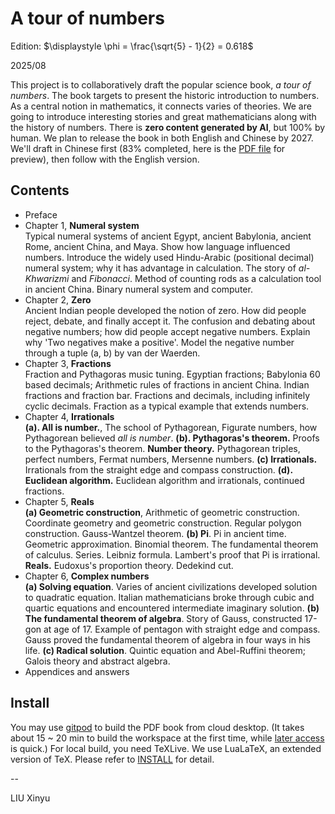 A tour of numbers
====

Edition: $\displaystyle \phi = \frac{\sqrt{5} - 1}{2} = 0.618$

2025/08

This project is to collaboratively draft the popular science book, _a tour of numbers_. The book targets to present the historic introduction to numbers. As a central notion in mathematics, it connects varies of theories. We are going to introduce interesting stories and great mathematicians along with the history of numbers. There is **zero content generated by AI**, but 100% by human. We plan to release the book in both English and Chinese by 2027. We'll draft in Chinese first (83% completed, here is the [PDF file](https://github.com/user-attachments/files/21557361/amathtour-zh-cn.pdf) for preview), then follow with the English version.

Contents
--------

- Preface
- Chapter 1, **Numeral system** \
    Typical numeral systems of ancient Egypt, ancient Babylonia, ancient Rome, ancient China, and Maya. Show how language influenced numbers. Introduce the widely used Hindu-Arabic (positional decimal) numeral system; why it has advantage in calculation. The story of _al-Khwarizmi_ and _Fibonacci_. Method of counting rods as a calculation tool in ancient China. Binary numeral system and computer.
- Chapter 2, **Zero** \
  Ancient Indian people developed the notion of zero. How did people reject, debate, and finally accept it. The confusion and debating about negative numbers; how did people accept negative numbers. Explain why 'Two negatives make a positive'. Model the negative number through a tuple (a, b) by van der Waerden.
- Chapter 3, **Fractions** \
  Fraction and Pythagoras music tuning. Egyptian fractions; Babylonia 60 based decimals; Arithmetic rules of fractions in ancient China. Indian fractions and fraction bar. Fractions and decimals, including infinitely cyclic decimals. Fraction as a typical example that extends numbers.
- Chapter 4, **Irrationals** \
  **(a). All is number.**, The school of Pythagorean, Figurate numbers, how Pythagorean believed _all is number_. **(b). Pythagoras's theorem.** Proofs to the Pythagoras's theorem. **Number theory.** Pythagorean triples, perfect numbers, Fermat numbers, Mersenne numbers. **(c) Irrationals.** Irrationals from the straight edge and compass construction. **(d). Euclidean algorithm.** Euclidean algorithm and irrationals, continued fractions.
- Chapter 5, **Reals** \
  **(a) Geometric construction**, Arithmetic of geometric construction. Coordinate geometry and geometric construction. Regular polygon construction. Gauss-Wantzel theorem. **(b) Pi**. Pi in ancient time. Geometric approximation. Binomial theorem. The fundamental theorem of calculus. Series. Leibniz formula. Lambert's proof that Pi is irrational. **Reals.** Eudoxus's proportion theory. Dedekind cut.
- Chapter 6, **Complex numbers** \
  **(a) Solving equation**. Varies of ancient civilizations developed solution to quadratic equation. Italian mathematicians broke through cubic and quartic equations and encountered intermediate imaginary solution. **(b) The fundamental theorem of algebra**. Story of Gauss, constructed 17-gon at age of 17. Example of pentagon with straight edge and compass. Gauss proved the fundamental theorem of algebra in four ways in his life. **(c) Radical solution**. Quintic equation and Abel-Ruffini theorem; Galois theory and abstract algebra.
- Appendices and answers

Install
--------

You may use [gitpod](https://gitpod.io/#https://github.com/liuxinyu95/algoxy) to build the PDF book from cloud desktop. (It takes about 15 ~ 20 min to build the workspace at the first time, while [later access](https://gitpod.io/workspaces) is quick.) For local build, you need TeXLive. We use LuaLaTeX, an extended version of TeX. Please refer to [INSTALL](https://github.com/liuxinyu95/amathtour/blob/main/INSTALL.md) for detail.

--

LIU Xinyu
